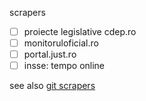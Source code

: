 scrapers

- [ ] proiecte legislative cdep.ro
- [ ] monitoruloficial.ro
- [ ] portal.just.ro
- [ ] insse: tempo online

see also [git scrapers](https://github.com/gov2-ro/prometeu/) 